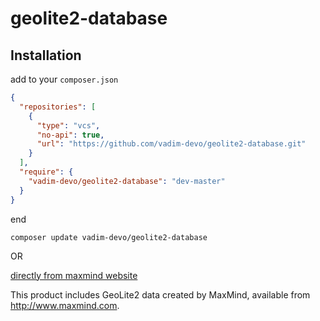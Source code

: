 # geolite2-database

## Installation
add to your `composer.json`

```json
{
  "repositories": [
    {
      "type": "vcs",
      "no-api": true,
      "url": "https://github.com/vadim-devo/geolite2-database.git"
    }
  ],
  "require": {
    "vadim-devo/geolite2-database": "dev-master"
  }
}
```
end
```shell
composer update vadim-devo/geolite2-database
```
OR

[directly from maxmind website](http://dev.maxmind.com/geoip/geoip2/geolite2/)

This product includes GeoLite2 data created by MaxMind, available from
<a href="http://www.maxmind.com">http://www.maxmind.com</a>.
